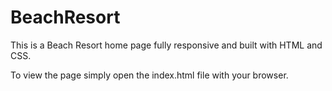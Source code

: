 # BeachResort
This is a Beach Resort home page fully responsive and built with HTML and CSS.

To view the page simply open the index.html file with your browser.

